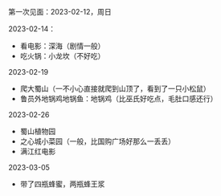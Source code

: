 第一次见面：2023-02-12，周日

2023-02-14：

- 看电影：深海（剧情一般）
- 吃火锅：小龙坎（不好吃）





2023-02-19

- 爬大蜀山（一不小心直接就爬到山顶了，看到了一只小松鼠）
- 鲁员外地锅鸡地锅鱼：地锅鸡（比巫氏好吃点，毛肚口感还行）





2023-02-26

- 蜀山植物园
- 之心城小菜园（一般，比国购广场好那么一丢丢）
- 满江红电影



2023-03-05

- 带了四瓶蜂蜜，两瓶蜂王浆
